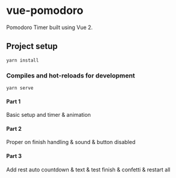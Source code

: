 # vue-pomodoro

Pomodoro Timer built using Vue 2.

## Project setup

```
yarn install
```

### Compiles and hot-reloads for development

```
yarn serve
```

#### Part 1

Basic setup and timer & animation

#### Part 2

Proper on finish handling & sound & button disabled

#### Part 3

Add rest auto countdown & text & test finish & confetti & restart all
